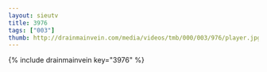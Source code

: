 ```yaml
--- 
layout: sieutv
title: 3976
tags: ["003"]
thumb: http://drainmainvein.com/media/videos/tmb/000/003/976/player.jpg
---
```

{% include drainmainvein key="3976" %} 
